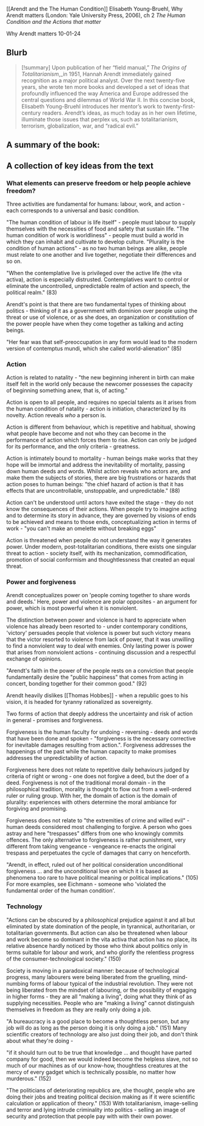 [[Arendt and the The Human Condition]]
Elisabeth Young-Bruehl, Why Arendt matters (London: Yale University Press, 2006), ch 2 *The Human Condition and the Actions that matter*

Why Arendt matters
10-01-24

## Blurb

>[!summary]
Upon publication of her “field manual,” _The Origins of Totalitarianism_,_in 1951, Hannah Arendt immediately gained recognition as a major political analyst. Over the next twenty-five years, she wrote ten more books and developed a set of ideas that profoundly influenced the way America and Europe addressed the central questions and dilemmas of World War II. In this concise book, Elisabeth Young-Bruehl introduces her mentor’s work to twenty-first-century readers. Arendt’s ideas, as much today as in her own lifetime, illuminate those issues that perplex us, such as totalitarianism, terrorism, globalization, war, and “radical evil.”  
  
## A summary of the book:

## A collection of key ideas from the text

### What elements can preserve freedom or help people achieve freedom?

Three activities are fundamental for humans: labour, work, and action - each corresponds to a universal and basic condition.

"The human condition of labour is life itself" - people must labour to supply themselves with the necessities of food and safety that sustain life.
"The human condition of work is worldliness" - people must build a world in which they can inhabit and cultivate to develop culture.
"Plurality is the condition of human actions" - as no two human beings are alike, people must relate to one another and live together, negotiate their differences and so on.

"When the contemplative live is privileged over the active life (the vita activa), action is especially distrusted. Contemplatives want to control or eliminate the uncontrolled, unpredictable realm of action and speech, the political realm." (83)

Arendt's point is that there are two fundamental types of thinking about politics - thinking of it as a government with dominion over people using the threat or use of violence, or as she does, an organization or constitution of the power people have when they come together as talking and acting beings.

"Her fear was that self-preoccupation in any form would lead to the modern version of contemptus mundi, which she called world-alienation" (85)

### Action

Action is related to natality - "the new beginning inherent in birth can make itself felt in the world only because the newcomer possesses the capacity of beginning something anew, that is, of acting."

Action is open to all people, and requires no special talents as it arises from the human condition of natality - action is initiation, characterized by its novelty. Action reveals *who* a person is.

Action is different from behaviour, which is repetitive and habitual, showing what people have become and not who they can become in the performance of action which forces them to rise. Action can only be judged for its performance, and the only criteria - greatness.

Action is intimately bound to mortality - human beings make works that they hope will be immortal and address the inevitability of mortality, passing down human deeds and words. Whilst action reveals who actors are, and make them the subjects of stories, there are big frustrations or hazards that action poses to human beings: "the chief hazard of action is that it has effects that are uncontrollable, unstoppable, and unpredictable." (88)

Action can't be understood until actors have exited the stage - they do not know the consequences of their actions. When people try to imagine acting and to determine its story in advance, they are governed by visions of ends to be achieved and means to those ends, conceptualizing action in terms of work - "you can't make an omelette without breaking eggs"

Action is threatened when people do not understand the way it generates power. Under modern, post-totalitarian conditions, there exists one singular threat to action - society itself, with its mechanization, commodification, promotion of social conformism and thoughtlessness that created an equal threat.

### Power and forgiveness

Arendt conceptualizes power on 'people coming together to share words and deeds.' Here, power and violence are polar opposites - an argument for power, which is most powerful when it is nonviolent.

The distinction between power and violence is hard to appreciate when violence has already been resorted to - under contemporary conditions, 'victory' persuades people that violence is power but such victory means that the victor resorted to violence from lack of power, that it was unwilling to find a nonviolent way to deal with enemies. Only lasting power is power that arises from nonviolent actions - continuing discussion and a respectful exchange of opinions.

"Arendt's faith in the power of the people rests on a conviction that people fundamentally desire the "public happiness" that comes from acting in concert, bonding together for their common good." (92)

Arendt heavily dislikes [[Thomas Hobbes]] - when a republic goes to his vision, it is headed for tyranny rationalized as sovereignty.

Two forms of action that deeply address the uncertainty and risk of action in general - promises and forgiveness.

Forgiveness is the human faculty for undoing - reversing - deeds and words that have been done and spoken - "forgiveness is the necessary corrective for inevitable damages resulting from action.". Forgiveness addresses the happenings of the past while the human capacity to make promises addresses the unpredictability of action.

Forgiveness here does not relate to repetitive daily behaviours judged by criteria of right or wrong - one does not forgive a deed, but the doer of a deed. Forgiveness is not of the traditional moral domain - in the philosophical tradition, morality is thought to flow out from a well-ordered ruler or ruling group. With her, the domain of action is the domain of plurality: experiences with others determine the moral ambiance for forgiving and promising.

Forgiveness does not relate to "the extremities of crime and willed evil" - human deeds considered most challenging to forgive. A person who goes astray and here "trespasses" differs from one who knowingly commits offences. The only alternative to forgiveness is rather punishment, very different from taking vengeance - vengeance re-enacts the original trespass and perpetuates the cycle of damages that carry on henceforth.

"Arendt, in effect, ruled out of her political consideration unconditional forgiveness ... and the unconditional love on which it is based as phenomena too rare to have political meaning or political implications." (105) For more examples, see Eichmann - someone who 'violated the fundamental order of the human condition'.

### Technology

"Actions can be obscured by a philosophical prejudice against it and all but eliminated by state domination of the people, in tyrannical, authoritarian, or totalitarian governments. But action can also be threatened when labour and work become so dominant in the vita activa that action has no place, its relative absence hardly noticed by those who think about politics only in terms suitable for labour and work, and who glorify the relentless progress of the consumer-technological society." (150)

Society is moving in a paradoxical manner: because of technological progress, many labourers were being liberated from the gruelling, mind-numbing forms of labour typical of the industrial revolution. They were not being liberated from the mindset of labouring, or the possibility of engaging in higher forms - they are all "making a living", doing what they think of as supplying necessities. People who are "making a living" cannot distinguish themselves in freedom as they are really only doing a job. 

"A bureaucracy is a good place to become a thoughtless person, but any job will do as long as the person doing it is only doing a job." (151) Many scientific creators of technology are also just doing their job, and don't think about what they're doing - 

"if it should turn out to be true that knowledge ... and thought have parted company for good, then we would indeed become the helpless slave, not so much of our machines as of our know-how, thoughtless creatures at the mercy of every gadget which is technically possible, no matter how murderous." (152)

"The politicians of deteriorating republics are, she thought, people who are doing their jobs and treating political decision making as if it were scientific calculation or application of theory." (153) With totalitarianism, image-selling and terror and lying intrude criminality into politics - selling an image of security and protection that people pay with with their own power.